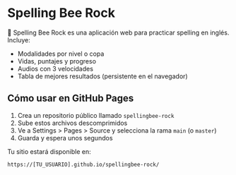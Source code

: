 # Spelling Bee Rock

🎸 Spelling Bee Rock es una aplicación web para practicar spelling en inglés. Incluye:

- Modalidades por nivel o copa
- Vidas, puntajes y progreso
- Audios con 3 velocidades
- Tabla de mejores resultados (persistente en el navegador)

## Cómo usar en GitHub Pages

1. Crea un repositorio público llamado `spellingbee-rock`
2. Sube estos archivos descomprimidos
3. Ve a Settings > Pages > Source y selecciona la rama `main` (o `master`)
4. Guarda y espera unos segundos

Tu sitio estará disponible en:

```
https://[TU_USUARIO].github.io/spellingbee-rock/
```